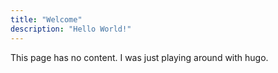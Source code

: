 ```yaml
---
title: "Welcome"
description: "Hello World!"
---
```

This page has no content. I was just playing around with hugo.
